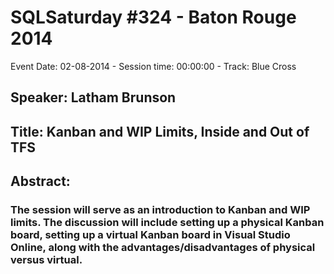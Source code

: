 # SQLSaturday #324 - Baton Rouge 2014
Event Date: 02-08-2014 - Session time: 00:00:00 - Track: Blue Cross
## Speaker: Latham Brunson
## Title: Kanban and WIP Limits, Inside and Out of TFS
## Abstract:
### The session will serve as an introduction to Kanban and WIP limits. The discussion will include setting up a physical Kanban board, setting up a virtual Kanban board in Visual Studio Online, along with the advantages/disadvantages of physical versus virtual.
